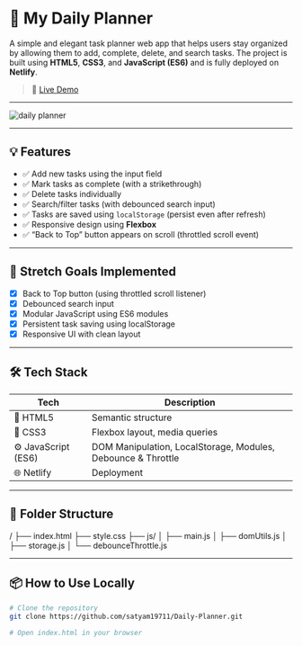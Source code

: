 # 📝 My Daily Planner

A simple and elegant task planner web app that helps users stay organized by allowing them to add, complete, delete, and search tasks. The project is built using **HTML5**, **CSS3**, and **JavaScript (ES6)** and is fully deployed on **Netlify**.

> 🔗 [Live Demo](https://planningdaily.netlify.app/)



---
![daily planner](https://github.com/user-attachments/assets/6a0b9f5c-6ec7-4746-b2a8-9c83f7c46be1)


---

## 💡 Features

- ✅ Add new tasks using the input field
- ✅ Mark tasks as complete (with a strikethrough)
- ✅ Delete tasks individually
- ✅ Search/filter tasks (with debounced search input)
- ✅ Tasks are saved using `localStorage` (persist even after refresh)
- ✅ Responsive design using **Flexbox**
- ✅ “Back to Top” button appears on scroll (throttled scroll event)

---

## 🚀 Stretch Goals Implemented

- [x] Back to Top button (using throttled scroll listener)
- [x] Debounced search input
- [x] Modular JavaScript using ES6 modules
- [x] Persistent task saving using localStorage
- [x] Responsive UI with clean layout

---

## 🛠️ Tech Stack

| Tech | Description |
|------|-------------|
| 🧱 HTML5 | Semantic structure |
| 🎨 CSS3 | Flexbox layout, media queries |
| ⚙️ JavaScript (ES6) | DOM Manipulation, LocalStorage, Modules, Debounce & Throttle |
| 🌐 Netlify | Deployment |

---

## 📁 Folder Structure

/
├── index.html
├── style.css
├── js/
│ ├── main.js
│ ├── domUtils.js
│ ├── storage.js
│ └── debounceThrottle.js


---

## 📦 How to Use Locally

```bash
# Clone the repository
git clone https://github.com/satyam19711/Daily-Planner.git

# Open index.html in your browser
